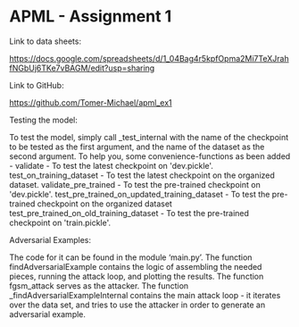# APML - Assignment 1

Link to data sheets: 

https://docs.google.com/spreadsheets/d/1_04Bag4r5kpfOpma2Mi7TeXJrahfNGbUj6TKe7vBAGM/edit?usp=sharing


Link to GitHub:

https://github.com/Tomer-Michael/apml_ex1

Testing the model:


To test the model, simply call _test_internal with the name of the checkpoint to be
tested as the first argument, and the name of the dataset as the second argument.
To help you, some convenience-functions as been added -
validate - To test the latest checkpoint on 'dev.pickle'. 
test_on_training_dataset - To test the latest checkpoint on the organized dataset.
validate_pre_trained - To test the pre-trained checkpoint on 'dev.pickle'.
test_pre_trained_on_updated_training_dataset - To test the pre-trained checkpoint on the organized dataset
test_pre_trained_on_old_training_dataset - To test the pre-trained checkpoint on 'train.pickle'.


Adversarial Examples:

The code for it can be found in the module ‘main.py’.
The function findAdversarialExample contains the logic of assembling the needed pieces, running the attack loop, and plotting the results.
The function fgsm_attack serves as the attacker.
The function _findAdversarialExampleInternal contains the main attack loop - it iterates over the data set, and tries to use the attacker in order to generate an adversarial example.

